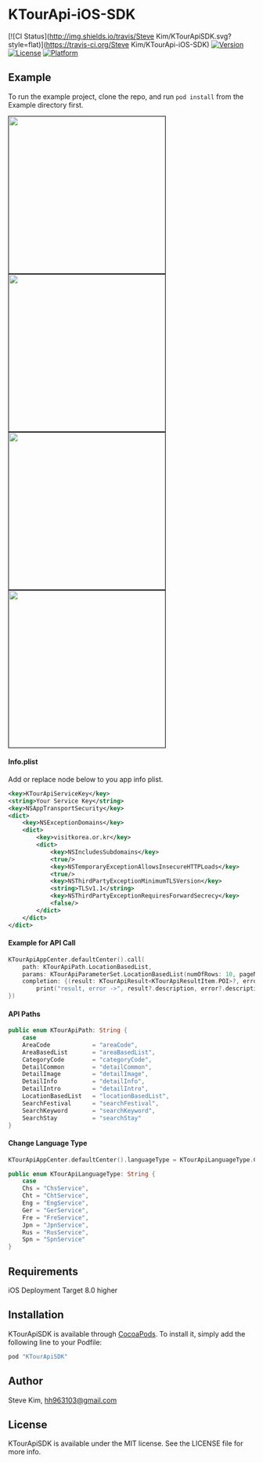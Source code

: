 # KTourApi-iOS-SDK

[![CI Status](http://img.shields.io/travis/Steve Kim/KTourApiSDK.svg?style=flat)](https://travis-ci.org/Steve Kim/KTourApi-iOS-SDK)
[![Version](https://img.shields.io/cocoapods/v/KTourApiSDK.svg?style=flat)](http://cocoapods.org/pods/KTourApi-iOS-SDK)
[![License](https://img.shields.io/cocoapods/l/KTourApiSDK.svg?style=flat)](http://cocoapods.org/pods/KTourApi-iOS-SDK)
[![Platform](https://img.shields.io/cocoapods/p/KTourApiSDK.svg?style=flat)](http://cocoapods.org/pods/KTourApi-iOS-SDK)

## Example

To run the example project, clone the repo, and run `pod install` from the Example directory first.

<div>
<img src="Screenshot/sh_001.png" width="320" border="1" />
<img src="Screenshot/sh_002.png" width="320" border="1"/>
</div>

<div>
<img src="Screenshot/sh_003.png" width="320" border="1" />
<img src="Screenshot/sh_004.png" width="320" border="1"/>
</div>

#### Info.plist

Add or replace node below to you app info plist.

```XML
<key>KTourApiServiceKey</key>
<string>Your Service Key</string>
<key>NSAppTransportSecurity</key>
<dict>
	<key>NSExceptionDomains</key>
	<dict>
		<key>visitkorea.or.kr</key>
		<dict>
			<key>NSIncludesSubdomains</key>
			<true/>
			<key>NSTemporaryExceptionAllowsInsecureHTTPLoads</key>
			<true/>
			<key>NSThirdPartyExceptionMinimumTLSVersion</key>
			<string>TLSv1.1</string>
			<key>NSThirdPartyExceptionRequiresForwardSecrecy</key>
			<false/>
		</dict>
	</dict>
</dict>
```

#### Example for API Call
```swift
KTourApiAppCenter.defaultCenter().call(
    path: KTourApiPath.LocationBasedList,
    params: KTourApiParameterSet.LocationBasedList(numOfRows: 10, pageNo: 1, contentTypeId: nil, mapX: 126.981611, mapY: 37.568477),
    completion: {(result: KTourApiResult<KTourApiResultItem.POI>?, error:NSError?) -> Void in
    	print("result, error ->", result?.description, error?.description)
})
```

#### API Paths
```swift
public enum KTourApiPath: String {
    case
    AreaCode            = "areaCode",
    AreaBasedList       = "areaBasedList",
    CategoryCode        = "categoryCode",
    DetailCommon        = "detailCommon",
    DetailImage         = "detailImage",
    DetailInfo          = "detailInfo",
    DetailIntro         = "detailIntro",
    LocationBasedList   = "locationBasedList",
    SearchFestival      = "searchFestival",
    SearchKeyword       = "searchKeyword",
    SearchStay          = "searchStay"
}
```

#### Change Language Type
```swift
KTourApiAppCenter.defaultCenter().languageType = KTourApiLanguageType.Chs

public enum KTourApiLanguageType: String {
    case
    Chs = "ChsService",
    Cht = "ChtService",
    Eng = "EngService",
    Ger = "GerService",
    Fre = "FreService",
    Jpn = "JpnService",
    Rus = "RusService",
    Spn = "SpnService"
}
```

## Requirements
iOS Deployment Target 8.0 higher

## Installation

KTourApiSDK is available through [CocoaPods](http://cocoapods.org). To install
it, simply add the following line to your Podfile:

```ruby
pod "KTourApiSDK"
```

## Author

Steve Kim, hh963103@gmail.com

## License

KTourApiSDK is available under the MIT license. See the LICENSE file for more info.
